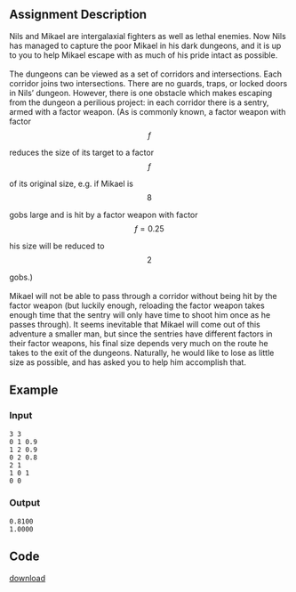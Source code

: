 ## Assignment Description

Nils and Mikael are intergalaxial fighters as well as lethal enemies. Now Nils
has managed to capture the poor Mikael in his dark dungeons, and it is up to you
to help Mikael escape with as much of his pride intact as possible.\
\
The dungeons can be viewed as a set of corridors and intersections. Each
corridor joins two intersections. There are no guards, traps, or locked doors in
Nils’ dungeon. However, there is one obstacle which makes escaping from the
dungeon a perilious project: in each corridor there is a sentry, armed with a
factor weapon. (As is commonly known, a factor weapon with factor $$f$$

reduces the size of its target to a factor $$f$$

of its original size, e.g. if Mikael is $$8$$

gobs large and is hit by a factor weapon with factor $$f=0.25$$

his size will be reduced to $$2$$

gobs.)\
\
Mikael will not be able to pass through a corridor without being hit by the
factor weapon (but luckily enough, reloading the factor weapon takes enough time
that the sentry will only have time to shoot him once as he passes through). It
seems inevitable that Mikael will come out of this adventure a smaller man, but
since the sentries have different factors in their factor weapons, his final
size depends very much on the route he takes to the exit of the dungeons.
Naturally, he would like to lose as little size as possible, and has asked you
to help him accomplish that.

## Example

### Input

    3 3
    0 1 0.9
    1 2 0.9
    0 2 0.8
    2 1
    1 0 1
    0 0

### Output

    0.8100
    1.0000

## Code

[download](/static/file/get_shorty.py)
